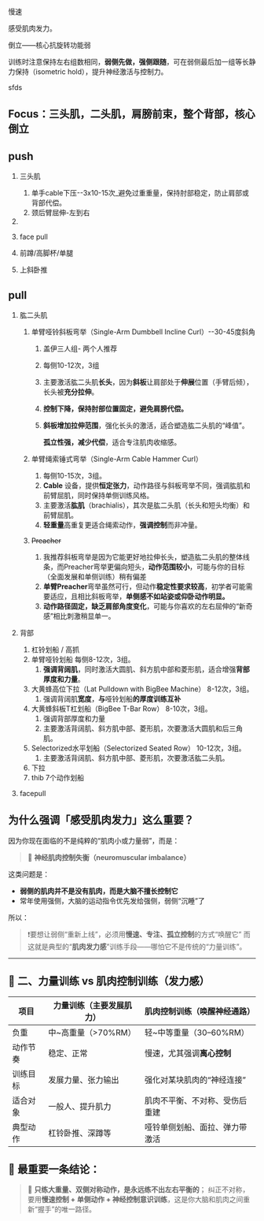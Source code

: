 慢速

感受肌肉发力。

倒立——核心抗旋转功能弱

训练时注意保持左右组数相同，**弱侧先做，强侧跟随**，可在弱侧最后加一组等长静力保持（isometric hold），提升神经激活与控制力。

sfds

## Focus：三头肌，二头肌，肩膀前束，整个背部，核心倒立

## push

1. 三头肌
    1. 单手cable下压--3x10-15次_避免过重重量，保持肘部稳定，防止肩部或背部代偿。
    2. 颈后臂屈伸-左到右

2. 
3. face pull
4. 前蹲/高脚杯/单腿
5. 上斜卧推

## pull

1. 肱二头肌

    1. 单臂哑铃斜板弯举（Single-Arm Dumbbell Incline Curl）--30-45度斜角

        1. 盖伊三人组- 两个人推荐

        2. 每侧10-12次，3组

        3. 主要激活肱二头肌**长头**，因为**斜板**让肩部处于**伸展**位置（手臂后倾），长头被**充分拉伸**。

        4. **控制下降，保持肘部位置固定，避免肩膀代偿。**

        5. **斜板增加拉伸范围**，强化长头的激活，适合塑造肱二头肌的“峰值”。

            **孤立性强，减少代偿**，适合专注肌肉收缩感。

    2. 单臂绳索锤式弯举（Single-Arm Cable Hammer Curl）

        1. 每侧10-15次，3组。
        2. **Cable** 设备，提供**恒定张力**，动作路径与斜板弯举不同，强调肱肌和前臂屈肌，同时保持单侧训练风格。
        3. 主要激活**肱肌**（brachialis），其次是肱二头肌（长头和短头均衡）和前臂屈肌。
        4. **轻重量**高重复更适合绳索动作，**强调控制**而非冲量。

    3. ~~Preacher~~

        1. 我推荐斜板弯举是因为它能更好地拉伸长头，塑造肱二头肌的整体线条，而Preacher弯举更偏向短头，**动作范围较小**，可能与你的目标（全面发展和单侧训练）稍有偏差
        2. **单臂Preacher**弯举虽然可行，但动作**稳定性要求较高**，初学者可能需要适应，且相比斜板弯举，**单侧感不如站姿或仰卧动作明显。**
        3. **动作路径固定，缺乏肩部角度变化**，可能与你喜欢的左右屈伸的“新奇感”相比刺激稍显单一。

2. 背部

    1. 杠铃划船 / 高抓
    2. 单臂哑铃划船 每侧8-12次，3组。
        1. **强调背阔肌**，同时激活大圆肌、斜方肌中部和菱形肌，适合增强**背部厚度和力量**。
    3. 大黄蜂高位下拉（Lat Pulldown with BigBee Machine） 8-12次，3组。
        1. 强调背阔肌**宽度**，**与**哑铃划船**的厚度训练互补**
    4. 大黄蜂斜板T杠划船（BigBee T-Bar Row） 8-10次，3组。
        1. 强调背部厚度和力量
        2. 主要激活背阔肌、斜方肌中部、菱形肌，次要激活大圆肌和后三角肌。
    5. Selectorized水平划船（Selectorized Seated Row） 10-12次，3组。
        1. 主要激活背阔肌、斜方肌中部、菱形肌，次要激活肱二头肌。
    6. 下拉
    7. thib 7个动作划船

3. facepull



## 为什么强调「感受肌肉发力」这么重要？

因为你现在面临的不是纯粹的“肌肉小或力量弱”，而是：

> 🎯 **神经肌肉控制失衡（neuromuscular imbalance）**

这类问题是：

- **弱侧的肌肉并不是没有肌肉，而是大脑不擅长控制它**
- 常年使用强侧，大脑的运动指令优先发给强侧，弱侧“沉睡”了

所以：

> ❗要想让弱侧“重新上线”，必须用**慢速、专注、孤立控制**的方式“唤醒它”
>  而这就是典型的“**肌肉发力感**”训练手段——哪怕它不是传统的“力量训练”。

------

## 🧱 二、力量训练 vs 肌肉控制训练（发力感）

| 项目     | 力量训练（主要发展肌力） | 肌肉控制训练（唤醒神经通路）   |
| -------- | ------------------------ | ------------------------------ |
| 负重     | 中~高重量（>70%RM）      | 轻~中等重量（30–60%RM）        |
| 动作节奏 | 稳定、正常               | 慢速，尤其强调**离心控制**     |
| 训练目标 | 发展力量、张力输出       | 强化对某块肌肉的“神经连接”     |
| 适合对象 | 一般人、提升肌力         | 肌肉不平衡、不对称、受伤后重建 |
| 典型动作 | 杠铃卧推、深蹲等         | 哑铃单侧划船、面拉、弹力带激活 |

## 🏁 最重要一条结论：

> 🎯 **只练大重量、双侧对称动作，是永远练不出左右平衡的**；
>  纠正不对称，要用**慢速控制 + 单侧动作 + 神经控制意识训练**，这是你大脑和肌肉之间重新“握手”的唯一路径。